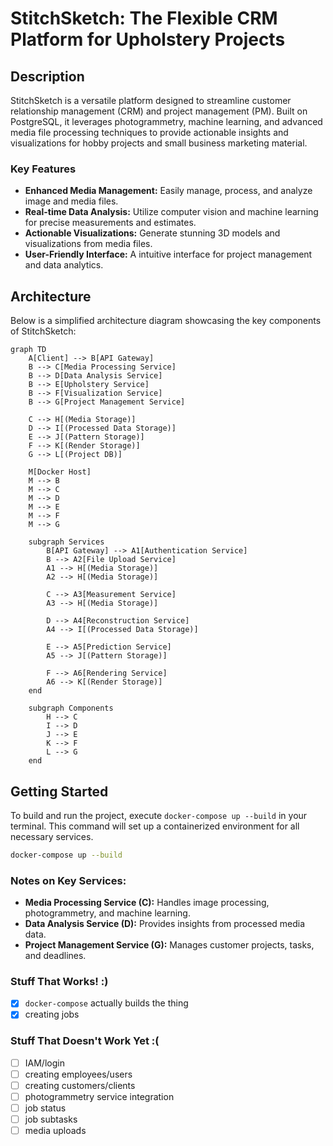 # StitchSketch: The Flexible CRM Platform for Upholstery Projects

## Description

StitchSketch is a versatile platform designed to streamline customer relationship management (CRM) and project management (PM). Built on PostgreSQL, it leverages photogrammetry, machine learning, and advanced media file processing techniques to provide actionable insights and visualizations for hobby projects and small business marketing material.

### Key Features
- **Enhanced Media Management:** Easily manage, process, and analyze image and media files.
- **Real-time Data Analysis:** Utilize computer vision and machine learning for precise measurements and estimates.
- **Actionable Visualizations:** Generate stunning 3D models and visualizations from media files.
- **User-Friendly Interface:** A intuitive interface for project management and data analytics.

## Architecture

Below is a simplified architecture diagram showcasing the key components of StitchSketch:

```mermaid
graph TD
    A[Client] --> B[API Gateway]
    B --> C[Media Processing Service]
    B --> D[Data Analysis Service]
    B --> E[Upholstery Service]
    B --> F[Visualization Service]
    B --> G[Project Management Service]

    C --> H[(Media Storage)]
    D --> I[(Processed Data Storage)]
    E --> J[(Pattern Storage)]
    F --> K[(Render Storage)]
    G --> L[(Project DB)]

    M[Docker Host]
    M --> B
    M --> C
    M --> D
    M --> E
    M --> F
    M --> G

    subgraph Services
        B[API Gateway] --> A1[Authentication Service]
        B --> A2[File Upload Service]
        A1 --> H[(Media Storage)]
        A2 --> H[(Media Storage)]

        C --> A3[Measurement Service]
        A3 --> H[(Media Storage)]

        D --> A4[Reconstruction Service]
        A4 --> I[(Processed Data Storage)]

        E --> A5[Prediction Service]
        A5 --> J[(Pattern Storage)]

        F --> A6[Rendering Service]
        A6 --> K[(Render Storage)]
    end

    subgraph Components
        H --> C
        I --> D
        J --> E
        K --> F
        L --> G
    end
```

## Getting Started

To build and run the project, execute `docker-compose up --build` in your terminal. This command will set up a containerized environment for all necessary services.

```sh
docker-compose up --build
```

### Notes on Key Services:
- **Media Processing Service (C):** Handles image processing, photogrammetry, and machine learning.
- **Data Analysis Service (D):** Provides insights from processed media data.
- **Project Management Service (G):** Manages customer projects, tasks, and deadlines.

### Stuff That Works! :)
- [x] `docker-compose` actually builds the thing
- [x] creating jobs

### Stuff That Doesn't Work Yet :(
- [ ] IAM/login
- [ ] creating employees/users
- [ ] creating customers/clients
- [ ] photogrammetry service integration
- [ ] job status
- [ ] job subtasks
- [ ] media uploads
